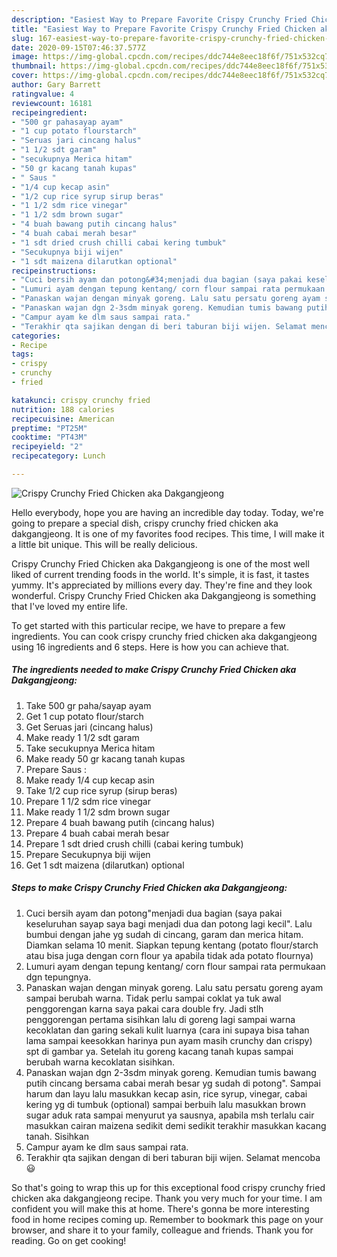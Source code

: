 ```yaml
---
description: "Easiest Way to Prepare Favorite Crispy Crunchy Fried Chicken aka Dakgangjeong"
title: "Easiest Way to Prepare Favorite Crispy Crunchy Fried Chicken aka Dakgangjeong"
slug: 167-easiest-way-to-prepare-favorite-crispy-crunchy-fried-chicken-aka-dakgangjeong
date: 2020-09-15T07:46:37.577Z
image: https://img-global.cpcdn.com/recipes/ddc744e8eec18f6f/751x532cq70/crispy-crunchy-fried-chicken-aka-dakgangjeong-foto-resep-utama.jpg
thumbnail: https://img-global.cpcdn.com/recipes/ddc744e8eec18f6f/751x532cq70/crispy-crunchy-fried-chicken-aka-dakgangjeong-foto-resep-utama.jpg
cover: https://img-global.cpcdn.com/recipes/ddc744e8eec18f6f/751x532cq70/crispy-crunchy-fried-chicken-aka-dakgangjeong-foto-resep-utama.jpg
author: Gary Barrett
ratingvalue: 4
reviewcount: 16181
recipeingredient:
- "500 gr pahasayap ayam"
- "1 cup potato flourstarch"
- "Seruas jari cincang halus"
- "1 1/2 sdt garam"
- "secukupnya Merica hitam"
- "50 gr kacang tanah kupas"
- " Saus "
- "1/4 cup kecap asin"
- "1/2 cup rice syrup sirup beras"
- "1 1/2 sdm rice vinegar"
- "1 1/2 sdm brown sugar"
- "4 buah bawang putih cincang halus"
- "4 buah cabai merah besar"
- "1 sdt dried crush chilli cabai kering tumbuk"
- "Secukupnya biji wijen"
- "1 sdt maizena dilarutkan optional"
recipeinstructions:
- "Cuci bersih ayam dan potong&#34;menjadi dua bagian (saya pakai keseluruhan sayap saya bagi menjadi dua dan potong lagi kecil&#34;. Lalu bumbui dengan jahe yg sudah di cincang, garam dan merica hitam. Diamkan selama 10 menit. Siapkan tepung kentang (potato flour/starch atau bisa juga dengan corn flour ya apabila tidak ada potato flournya)"
- "Lumuri ayam dengan tepung kentang/ corn flour sampai rata permukaan dgn tepungnya."
- "Panaskan wajan dengan minyak goreng. Lalu satu persatu goreng ayam sampai berubah warna. Tidak perlu sampai coklat ya tuk awal penggorengan karna saya pakai cara double fry. Jadi stlh penggorengan pertama sisihkan lalu di goreng lagi sampai warna kecoklatan dan garing sekali kulit luarnya (cara ini supaya bisa tahan lama sampai keesokkan harinya pun ayam masih crunchy dan crispy) spt di gambar ya. Setelah itu goreng kacang tanah kupas sampai berubah warna kecoklatan sisihkan."
- "Panaskan wajan dgn 2-3sdm minyak goreng. Kemudian tumis bawang putih cincang bersama cabai merah besar yg sudah di potong&#34;. Sampai harum dan layu lalu masukkan kecap asin, rice syrup, vinegar, cabai kering yg di tumbuk (optional) sampai berbuih lalu masukkan brown sugar aduk rata sampai menyurut ya sausnya, apabila msh terlalu cair masukkan cairan maizena sedikit demi sedikit terakhir masukkan kacang tanah. Sisihkan"
- "Campur ayam ke dlm saus sampai rata."
- "Terakhir qta sajikan dengan di beri taburan biji wijen. Selamat mencoba 😃"
categories:
- Recipe
tags:
- crispy
- crunchy
- fried

katakunci: crispy crunchy fried 
nutrition: 188 calories
recipecuisine: American
preptime: "PT25M"
cooktime: "PT43M"
recipeyield: "2"
recipecategory: Lunch

---
```



![Crispy Crunchy Fried Chicken aka Dakgangjeong](https://img-global.cpcdn.com/recipes/ddc744e8eec18f6f/751x532cq70/crispy-crunchy-fried-chicken-aka-dakgangjeong-foto-resep-utama.jpg)

Hello everybody, hope you are having an incredible day today. Today, we're going to prepare a special dish, crispy crunchy fried chicken aka dakgangjeong. It is one of my favorites food recipes. This time, I will make it a little bit unique. This will be really delicious.



Crispy Crunchy Fried Chicken aka Dakgangjeong is one of the most well liked of current trending foods in the world. It's simple, it is fast, it tastes yummy. It's appreciated by millions every day. They're fine and they look wonderful. Crispy Crunchy Fried Chicken aka Dakgangjeong is something that I've loved my entire life.


To get started with this particular recipe, we have to prepare a few ingredients. You can cook crispy crunchy fried chicken aka dakgangjeong using 16 ingredients and 6 steps. Here is how you can achieve that.

<!--inarticleads1-->

##### The ingredients needed to make Crispy Crunchy Fried Chicken aka Dakgangjeong:

1. Take 500 gr paha/sayap ayam
1. Get 1 cup potato flour/starch
1. Get Seruas jari (cincang halus)
1. Make ready 1 1/2 sdt garam
1. Take secukupnya Merica hitam
1. Make ready 50 gr kacang tanah kupas
1. Prepare  Saus :
1. Make ready 1/4 cup kecap asin
1. Take 1/2 cup rice syrup (sirup beras)
1. Prepare 1 1/2 sdm rice vinegar
1. Make ready 1 1/2 sdm brown sugar
1. Prepare 4 buah bawang putih (cincang halus)
1. Prepare 4 buah cabai merah besar
1. Prepare 1 sdt dried crush chilli (cabai kering tumbuk)
1. Prepare Secukupnya biji wijen
1. Get 1 sdt maizena (dilarutkan) optional




<!--inarticleads2-->

##### Steps to make Crispy Crunchy Fried Chicken aka Dakgangjeong:

1. Cuci bersih ayam dan potong&#34;menjadi dua bagian (saya pakai keseluruhan sayap saya bagi menjadi dua dan potong lagi kecil&#34;. Lalu bumbui dengan jahe yg sudah di cincang, garam dan merica hitam. Diamkan selama 10 menit. Siapkan tepung kentang (potato flour/starch atau bisa juga dengan corn flour ya apabila tidak ada potato flournya)
1. Lumuri ayam dengan tepung kentang/ corn flour sampai rata permukaan dgn tepungnya.
1. Panaskan wajan dengan minyak goreng. Lalu satu persatu goreng ayam sampai berubah warna. Tidak perlu sampai coklat ya tuk awal penggorengan karna saya pakai cara double fry. Jadi stlh penggorengan pertama sisihkan lalu di goreng lagi sampai warna kecoklatan dan garing sekali kulit luarnya (cara ini supaya bisa tahan lama sampai keesokkan harinya pun ayam masih crunchy dan crispy) spt di gambar ya. Setelah itu goreng kacang tanah kupas sampai berubah warna kecoklatan sisihkan.
1. Panaskan wajan dgn 2-3sdm minyak goreng. Kemudian tumis bawang putih cincang bersama cabai merah besar yg sudah di potong&#34;. Sampai harum dan layu lalu masukkan kecap asin, rice syrup, vinegar, cabai kering yg di tumbuk (optional) sampai berbuih lalu masukkan brown sugar aduk rata sampai menyurut ya sausnya, apabila msh terlalu cair masukkan cairan maizena sedikit demi sedikit terakhir masukkan kacang tanah. Sisihkan
1. Campur ayam ke dlm saus sampai rata.
1. Terakhir qta sajikan dengan di beri taburan biji wijen. Selamat mencoba 😃




So that's going to wrap this up for this exceptional food crispy crunchy fried chicken aka dakgangjeong recipe. Thank you very much for your time. I am confident you will make this at home. There's gonna be more interesting food in home recipes coming up. Remember to bookmark this page on your browser, and share it to your family, colleague and friends. Thank you for reading. Go on get cooking!
